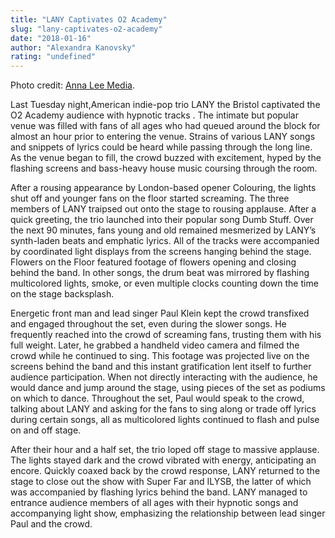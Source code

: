 ```yaml
---
title: "LANY Captivates O2 Academy"
slug: "lany-captivates-o2-academy"
date: "2018-01-16"
author: "Alexandra Kanovsky"
rating: "undefined"
---
```


Photo credit: [Anna Lee Media](http://annaleemedia.com/galleries/music/music/).

Last Tuesday night,American indie-pop trio LANY the Bristol captivated the O2 Academy audience with hypnotic tracks . The intimate but popular venue was filled with fans of all ages who had queued around the block for almost an hour prior to entering the venue. Strains of various LANY songs and snippets of lyrics could be heard while passing through the long line. As the venue began to fill, the crowd buzzed with excitement, hyped by the flashing screens and bass-heavy house music coursing through the room.

After a rousing appearance by London-based opener Colouring, the lights shut off and younger fans on the floor started screaming. The three members of LANY traipsed out onto the stage to rousing applause. After a quick greeting, the trio launched into their popular song Dumb Stuff. Over the next 90 minutes, fans young and old remained mesmerized by LANY’s synth-laden beats and emphatic lyrics. All of the tracks were accompanied by coordinated light displays from the screens hanging behind the stage. Flowers on the Floor featured footage of flowers opening and closing behind the band. In other songs, the drum beat was mirrored by flashing multicolored lights, smoke, or even multiple clocks counting down the time on the stage backsplash.

Energetic front man and lead singer Paul Klein kept the crowd transfixed and engaged throughout the set, even during the slower songs. He frequently reached into the crowd of screaming fans, trusting them with his full weight. Later, he grabbed a handheld video camera and filmed the crowd while he continued to sing. This footage was projected live on the screens behind the band and this instant gratification lent itself to further audience participation. When not directly interacting with the audience, he would dance and jump around the stage, using pieces of the set as podiums on which to dance. Throughout the set, Paul would speak to the crowd, talking about LANY and asking for the fans to sing along or trade off lyrics during certain songs, all as multicolored lights continued to flash and pulse on and off stage.

After their hour and a half set, the trio loped off stage to massive applause. The lights stayed dark and the crowd vibrated with energy, anticipating an encore. Quickly coaxed back by the crowd response, LANY returned to the stage to close out the show with Super Far and ILYSB, the latter of which was accompanied by flashing lyrics behind the band. LANY managed to entrance audience members of all ages with their hypnotic songs and accompanying light show, emphasizing the relationship between lead singer Paul and the crowd.
